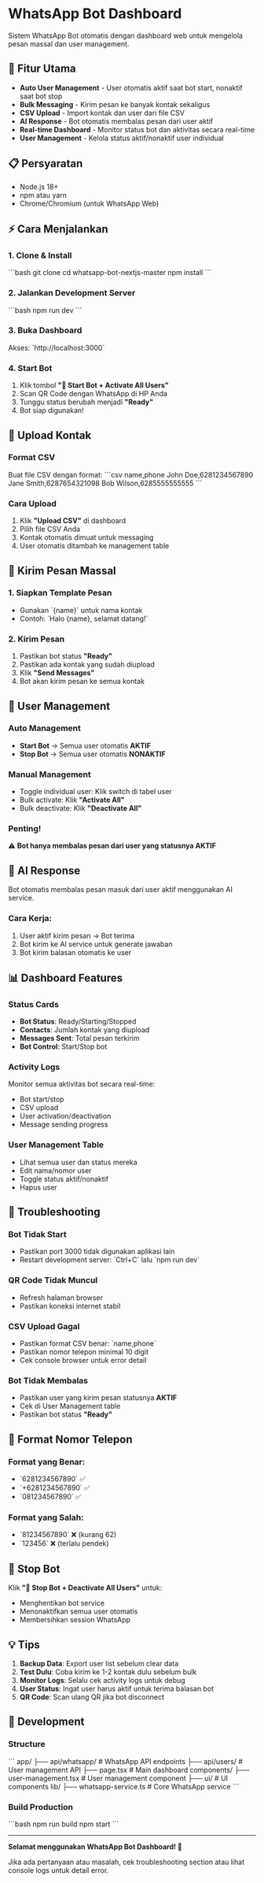 # WhatsApp Bot Dashboard

Sistem WhatsApp Bot otomatis dengan dashboard web untuk mengelola pesan massal dan user management.

## 🚀 Fitur Utama

- **Auto User Management** - User otomatis aktif saat bot start, nonaktif saat bot stop
- **Bulk Messaging** - Kirim pesan ke banyak kontak sekaligus
- **CSV Upload** - Import kontak dan user dari file CSV
- **AI Response** - Bot otomatis membalas pesan dari user aktif
- **Real-time Dashboard** - Monitor status bot dan aktivitas secara real-time
- **User Management** - Kelola status aktif/nonaktif user individual

## 📋 Persyaratan

- Node.js 18+ 
- npm atau yarn
- Chrome/Chromium (untuk WhatsApp Web)

## ⚡ Cara Menjalankan

### 1. Clone & Install
\`\`\`bash
git clone <repository-url>
cd whatsapp-bot-nextjs-master
npm install
\`\`\`

### 2. Jalankan Development Server
\`\`\`bash
npm run dev
\`\`\`

### 3. Buka Dashboard
Akses: \`http://localhost:3000\`

### 4. Start Bot
1. Klik tombol **"🚀 Start Bot + Activate All Users"**
2. Scan QR Code dengan WhatsApp di HP Anda
3. Tunggu status berubah menjadi **"Ready"**
4. Bot siap digunakan!

## 📁 Upload Kontak

### Format CSV
Buat file CSV dengan format:
\`\`\`csv
name,phone
John Doe,6281234567890
Jane Smith,6287654321098
Bob Wilson,6285555555555
\`\`\`

### Cara Upload
1. Klik **"Upload CSV"** di dashboard
2. Pilih file CSV Anda
3. Kontak otomatis dimuat untuk messaging
4. User otomatis ditambah ke management table

## 💬 Kirim Pesan Massal

### 1. Siapkan Template Pesan
- Gunakan \`{name}\` untuk nama kontak
- Contoh: \`Halo {name}, selamat datang!\`

### 2. Kirim Pesan
1. Pastikan bot status **"Ready"**
2. Pastikan ada kontak yang sudah diupload
3. Klik **"Send Messages"**
4. Bot akan kirim pesan ke semua kontak

## 👥 User Management

### Auto Management
- **Start Bot** → Semua user otomatis **AKTIF**
- **Stop Bot** → Semua user otomatis **NONAKTIF**

### Manual Management
- Toggle individual user: Klik switch di tabel user
- Bulk activate: Klik **"Activate All"**
- Bulk deactivate: Klik **"Deactivate All"**

### Penting!
⚠️ **Bot hanya membalas pesan dari user yang statusnya AKTIF**

## 🤖 AI Response

Bot otomatis membalas pesan masuk dari user aktif menggunakan AI service.

### Cara Kerja:
1. User aktif kirim pesan → Bot terima
2. Bot kirim ke AI service untuk generate jawaban
3. Bot kirim balasan otomatis ke user

## 📊 Dashboard Features

### Status Cards
- **Bot Status**: Ready/Starting/Stopped
- **Contacts**: Jumlah kontak yang diupload
- **Messages Sent**: Total pesan terkirim
- **Bot Control**: Start/Stop bot

### Activity Logs
Monitor semua aktivitas bot secara real-time:
- Bot start/stop
- CSV upload
- User activation/deactivation
- Message sending progress

### User Management Table
- Lihat semua user dan status mereka
- Edit nama/nomor user
- Toggle status aktif/nonaktif
- Hapus user

## 🔧 Troubleshooting

### Bot Tidak Start
- Pastikan port 3000 tidak digunakan aplikasi lain
- Restart development server: \`Ctrl+C\` lalu \`npm run dev\`

### QR Code Tidak Muncul
- Refresh halaman browser
- Pastikan koneksi internet stabil

### CSV Upload Gagal
- Pastikan format CSV benar: \`name,phone\`
- Pastikan nomor telepon minimal 10 digit
- Cek console browser untuk error detail

### Bot Tidak Membalas
- Pastikan user yang kirim pesan statusnya **AKTIF**
- Cek di User Management table
- Pastikan bot status **"Ready"**

## 📱 Format Nomor Telepon

### Format yang Benar:
- \`6281234567890\` ✅
- \`+6281234567890\` ✅  
- \`081234567890\` ✅

### Format yang Salah:
- \`81234567890\` ❌ (kurang 62)
- \`123456\` ❌ (terlalu pendek)

## 🛑 Stop Bot

Klik **"🛑 Stop Bot + Deactivate All Users"** untuk:
- Menghentikan bot service
- Menonaktifkan semua user otomatis
- Membersihkan session WhatsApp

## 💡 Tips

1. **Backup Data**: Export user list sebelum clear data
2. **Test Dulu**: Coba kirim ke 1-2 kontak dulu sebelum bulk
3. **Monitor Logs**: Selalu cek activity logs untuk debug
4. **User Status**: Ingat user harus aktif untuk terima balasan bot
5. **QR Code**: Scan ulang QR jika bot disconnect

## 🔄 Development

### Structure
\`\`\`
app/
├── api/whatsapp/          # WhatsApp API endpoints
├── api/users/             # User management API
├── page.tsx               # Main dashboard
components/
├── user-management.tsx    # User management component
├── ui/                    # UI components
lib/
├── whatsapp-service.ts    # Core WhatsApp service
\`\`\`

### Build Production
\`\`\`bash
npm run build
npm start
\`\`\`

---

**Selamat menggunakan WhatsApp Bot Dashboard! 🎉**

Jika ada pertanyaan atau masalah, cek troubleshooting section atau lihat console logs untuk detail error.

